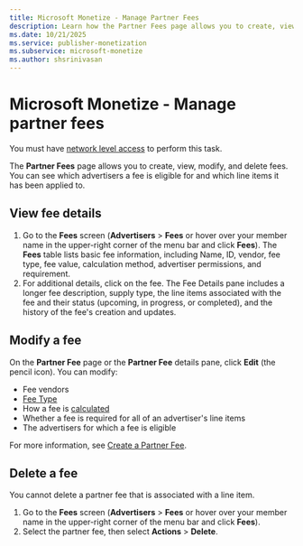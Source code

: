 ```yaml
---
title: Microsoft Monetize - Manage Partner Fees
description: Learn how the Partner Fees page allows you to create, view, modify, and delete fees.
ms.date: 10/21/2025
ms.service: publisher-monetization
ms.subservice: microsoft-monetize
ms.author: shsrinivasan
---
```



# Microsoft Monetize - Manage partner fees

You must have [network level access](getting-started-with-roles.md) to perform this task.

The **Partner Fees** page allows you to create, view, modify, and delete fees. You can see which advertisers a fee is eligible for and which line items it has been applied to.

## View fee details

1. Go to the **Fees** screen (**Advertisers** \> **Fees** or hover over your member name in the upper-right corner of the menu bar and click **Fees**). The **Fees** table lists basic fee information, including Name, ID, vendor, fee type, fee value, calculation method, advertiser permissions, and requirement.
1. For additional details, click on the fee. The Fee Details pane includes a longer fee description, supply type, the line items associated with the fee and their status (upcoming, in progress, or completed), and the history of the fee's creation and updates.

## Modify a fee

On the **Partner Fee** page or the **Partner Fee** details pane, click **Edit** (the pencil icon). You can modify:

- Fee vendors
- [Fee Type](fee-type.md)
- How a fee is [calculated](fee-calculations.md)
- Whether a fee is required for all of an advertiser's line items
- The advertisers for which a fee is eligible

For more information, see [Create a Partner Fee](create-a-partner-fee.md).

## Delete a fee

You cannot delete a partner fee that is associated with a line item.

1. Go to the **Fees** screen (**Advertisers** \>  **Fees** or hover over your member name in the upper-right corner of the menu bar and click **Fees**).
1. Select the partner fee, then select **Actions** \>  **Delete**.
